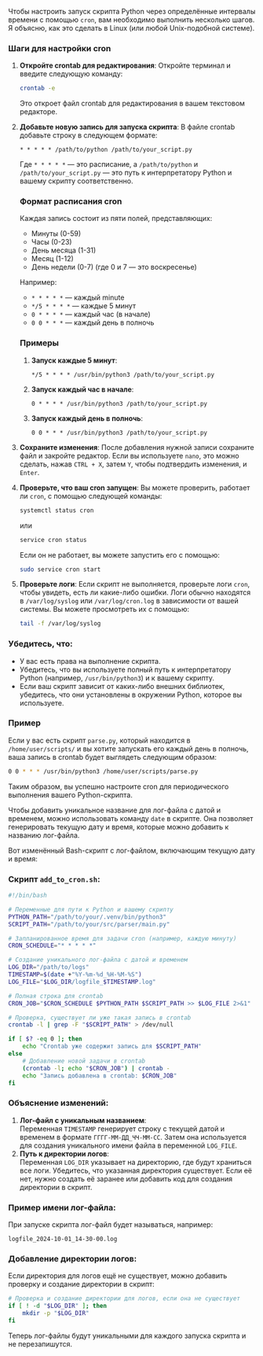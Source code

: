 Чтобы настроить запуск скрипта Python через определённые интервалы времени с помощью `cron`, вам необходимо выполнить несколько шагов. Я объясню, как это сделать в Linux (или любой Unix-подобной системе).

### Шаги для настройки cron

1. **Откройте crontab для редактирования**:
   Откройте терминал и введите следующую команду:

   ```bash
   crontab -e
   ```

   Это откроет файл crontab для редактирования в вашем текстовом редакторе.

2. **Добавьте новую запись для запуска скрипта**:
   В файле crontab добавьте строку в следующем формате:

   ```
   * * * * * /path/to/python /path/to/your_script.py
   ```

   Где `* * * * *` — это расписание, а `/path/to/python` и `/path/to/your_script.py` — это путь к интерпретатору Python и вашему скрипту соответственно.

   ### Формат расписания cron

   Каждая запись состоит из пяти полей, представляющих:

   - Минуты (0-59)
   - Часы (0-23)
   - День месяца (1-31)
   - Месяц (1-12)
   - День недели (0-7) (где 0 и 7 — это воскресенье)

   Например:

   - `* * * * *` — каждый minute
   - `*/5 * * * *` — каждые 5 минут
   - `0 * * * *` — каждый час (в начале)
   - `0 0 * * *` — каждый день в полночь

   ### Примеры

   1. **Запуск каждые 5 минут**:
      ```
      */5 * * * * /usr/bin/python3 /path/to/your_script.py
      ```
   2. **Запуск каждый час в начале**:
      ```
      0 * * * * /usr/bin/python3 /path/to/your_script.py
      ```
   3. **Запуск каждый день в полночь**:
      ```
      0 0 * * * /usr/bin/python3 /path/to/your_script.py
      ```

3. **Сохраните изменения**:
   После добавления нужной записи сохраните файл и закройте редактор. Если вы используете `nano`, это можно сделать, нажав `CTRL + X`, затем `Y`, чтобы подтвердить изменения, и `Enter`.

4. **Проверьте, что ваш cron запущен**:
   Вы можете проверить, работает ли `cron`, с помощью следующей команды:

   ```bash
   systemctl status cron
   ```

   или

   ```bash
   service cron status
   ```

   Если он не работает, вы можете запустить его с помощью:

   ```bash
   sudo service cron start
   ```

5. **Проверьте логи**:
   Если скрипт не выполняется, проверьте логи `cron`, чтобы увидеть, есть ли какие-либо ошибки. Логи обычно находятся в `/var/log/syslog` или `/var/log/cron.log` в зависимости от вашей системы. Вы можете просмотреть их с помощью:
   ```bash
   tail -f /var/log/syslog
   ```

### Убедитесь, что:

- У вас есть права на выполнение скрипта.
- Убедитесь, что вы используете полный путь к интерпретатору Python (например, `/usr/bin/python3`) и к вашему скрипту.
- Если ваш скрипт зависит от каких-либо внешних библиотек, убедитесь, что они установлены в окружении Python, которое вы используете.

### Пример

Если у вас есть скрипт `parse.py`, который находится в `/home/user/scripts/` и вы хотите запускать его каждый день в полночь, ваша запись в crontab будет выглядеть следующим образом:

```bash
0 0 * * * /usr/bin/python3 /home/user/scripts/parse.py
```

Таким образом, вы успешно настроите cron для периодического выполнения вашего Python-скрипта.

Чтобы добавить уникальное название для лог-файла с датой и временем, можно использовать команду `date` в скрипте. Она позволяет генерировать текущую дату и время, которые можно добавить к названию лог-файла.

Вот изменённый Bash-скрипт с лог-файлом, включающим текущую дату и время:

### Скрипт `add_to_cron.sh`:

```bash
#!/bin/bash

# Переменные для пути к Python и вашему скрипту
PYTHON_PATH="/path/to/your/.venv/bin/python3"
SCRIPT_PATH="/path/to/your/src/parser/main.py"

# Запланированное время для задачи cron (например, каждую минуту)
CRON_SCHEDULE="* * * * *"

# Создание уникального лог-файла с датой и временем
LOG_DIR="/path/to/logs"
TIMESTAMP=$(date +"%Y-%m-%d_%H-%M-%S")
LOG_FILE="$LOG_DIR/logfile_$TIMESTAMP.log"

# Полная строка для crontab
CRON_JOB="$CRON_SCHEDULE $PYTHON_PATH $SCRIPT_PATH >> $LOG_FILE 2>&1"

# Проверка, существует ли уже такая запись в crontab
crontab -l | grep -F "$SCRIPT_PATH" > /dev/null

if [ $? -eq 0 ]; then
    echo "Crontab уже содержит запись для $SCRIPT_PATH"
else
    # Добавление новой задачи в crontab
    (crontab -l; echo "$CRON_JOB") | crontab -
    echo "Запись добавлена в crontab: $CRON_JOB"
fi
```

### Объяснение изменений:

1. **Лог-файл с уникальным названием**:  
   Переменная `TIMESTAMP` генерирует строку с текущей датой и временем в формате `ГГГГ-ММ-ДД_ЧЧ-ММ-СС`. Затем она используется для создания уникального имени файла в переменной `LOG_FILE`.
2. **Путь к директории логов**:  
   Переменная `LOG_DIR` указывает на директорию, где будут храниться все логи. Убедитесь, что указанная директория существует. Если её нет, нужно создать её заранее или добавить код для создания директории в скрипт.

### Пример имени лог-файла:

При запуске скрипта лог-файл будет называться, например:

```
logfile_2024-10-01_14-30-00.log
```

### Добавление директории логов:

Если директория для логов ещё не существует, можно добавить проверку и создание директории в скрипт:

```bash
# Проверка и создание директории для логов, если она не существует
if [ ! -d "$LOG_DIR" ]; then
    mkdir -p "$LOG_DIR"
fi
```

Теперь лог-файлы будут уникальными для каждого запуска скрипта и не перезапишутся.
